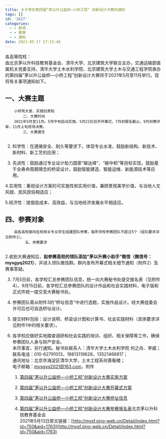 ```yaml
---
title: 关于举办第四届“茅以升公益桥—小桥工程” 创新设计大赛的通知
tags: []
id: '2627'
categories:
  - - 新闻
  - - 赛事
  - - 通知
date: 2021-05-17 17:13:48
---
```


各高等院校：  
由北京茅以升科技教育基金会、清华大学、北京建筑大学联合主办，交通运输部直属机关党委支持，清华大学土木水利学院、北京建筑大学土木与交通工程学院承办的第四届“茅以升公益桥—小桥工程”创新设计大赛将于2021年5月至11月举行。现将有关事项通知如下。

## 一、大赛主题

```
    小桥筑大爱，实践创真知      
        二、大赛时间     
    2021年5月至11月。5月中旬启动实施，5月22日召开开幕式，7月初报名截止，9月初赛评审，11月上旬现场决赛。        
        三、大赛理念     
     
```

2.  科学性：在遵循安全、耐久等要求下，体现专业水准，鼓励新结构、新技术、新材料、新工艺的应用；
    
3.  先进性：鼓励通过专业设计助力国家“碳达峰”、“碳中和”等目标实现，鼓励基于全寿命周期理念的桥梁设计，鼓励智能建造、智能运维、新能源技术等应用。
    

4.实用性：重视设计方案的可实施性和实用价值，兼顾景观美学价值，与当地人文风貌、民风民俗相适应；

5.经济性：提倡低成本、高效益，与当地经济发展水平相适应。

## 四、参赛对象

```
    由各高校面向在校相关专业学生组建团队参赛，每所学校参赛团队不超过5个（组队要求详见附件1）。       
         五、参赛要求        
    
```

2.收到大赛通知后，**拟参赛高校的领队添加“茅以升赛小助手”微信（微信号：mysgyq2021）**，并进入领队微信群。群内发布开幕式相关细节通知（附件2）及赛事答疑。

3.  7月5日前，各学校汇总参赛团队信息，统一向大赛秘书处提交报名表（见附件4）。9月15日前，各学校汇总参赛团队的设计作品和社会实践材料，电子版和正式件统一提交至大赛秘书处。
    
4.  参赛团队需从附件3的“桥址信息”中进行选题，实施作品设计。经大赛组委会许可后也可自选桥址设计。
    
5.  提交材料包括：设计说明、桥梁设计图和计算书、社会实践材料（具体要求详见附件1中的相关要求）。
    
6.  各学校应做好实地踏查调研和社会实践的培训、组织、相关保障等工作，确保参赛团队人身与财产安全。  
    未尽事宜，另行通知。秘书处联系人：清华大学土木水利学院 何之舟、李威；  
    联系电话：010-62791013、18813119628、13521466817；  
    通讯地址：北京市海淀区清华大学，土木工程系何善衡楼；  
    电子邮箱：[mysgyq2021@163.com](mailto:mysgyq2021@163.com)。附件  
    
    1.  [第四届“茅以升公益桥—小桥工程”创新设计大赛实施方案](../../wp-content_uploads/2021/05/附件一：第四届茅以升公益桥—小桥工程创新设计大赛实施方案.docx)  
        
    2.  [第四届“茅以升公益桥—小桥工程”创新设计大赛开幕式方案](../../wp-content_uploads/2021/05/附件二：第四届茅以升公益桥—小桥工程创新设计大赛开幕式方案.docx)  
        
    3.  [第四届“茅以升公益桥—小桥工程”创新设计大赛桥址信息](../../wp-content_uploads/2021/05/附件三：第四届茅以升公益桥—小桥工程创新设计大赛桥址信息.docx)  
        
    4.  [第四届“茅以升公益桥—小桥工程”创新设计大赛参赛报名表](../../wp-content_uploads/2021/05/附件四：第四届茅以升公益桥—小桥工程创新设计大赛参赛报名表.docx)北京茅以升科技教育基金会  
        2021年5月13日原文链接：[](http://mysf.sino-web.cn/Detail/index.html?id=750&aid=1763)[http://mysf.sino-web.cn/Detail/index.html?id=750&aid=1763](http://mysf.sino-web.cn/Detail/index.html?id=750&aid=1763)